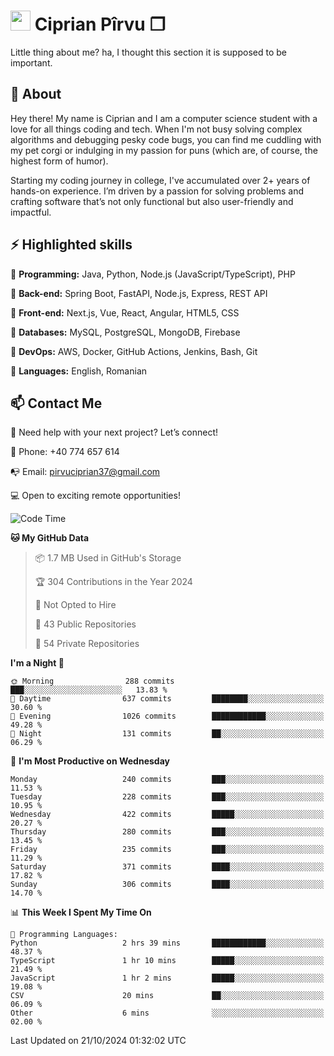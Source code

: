 # <img height="32px" src="https://user-images.githubusercontent.com/74038190/216122041-518ac897-8d92-4c6b-9b3f-ca01dcaf38ee.png"> Ciprian Pîrvu ❐ </h1>

Little thing about me? ha, I thought this section it is supposed to be important.

## 🧐 About

Hey there! My name is Ciprian and I am a computer science student with a love for all things coding and tech. When I'm not busy solving complex algorithms and debugging pesky code bugs, you can find me cuddling with my pet corgi or indulging in my passion for puns (which are, of course, the highest form of humor).

Starting my coding journey in college, I've accumulated over 2+ years of hands-on experience. I’m driven by a passion for solving problems and crafting software that’s not only functional but also user-friendly and impactful.


## ⚡ Highlighted skills

🎯 **Programming:** Java, Python, Node.js (JavaScript/TypeScript), PHP

🎯 **Back-end:** Spring Boot, FastAPI, Node.js, Express, REST API

🎯 **Front-end:** Next.js, Vue, React, Angular, HTML5, CSS

🎯 **Databases:** MySQL, PostgreSQL, MongoDB, Firebase

🎯 **DevOps:** AWS, Docker, GitHub Actions, Jenkins, Bash, Git

🎯 **Languages:** English, Romanian



## 📫 Contact Me

🤝 Need help with your next project? Let’s connect!

📱 Phone: +40 774 657 614

📭 Email: pirvuciprian37@gmail.com


💻 Open to exciting remote opportunities!

<!--START_SECTION:waka-->
![Code Time](http://img.shields.io/badge/Code%20Time-2%2C158%20hrs%2036%20mins-blue)

**🐱 My GitHub Data** 

> 📦 1.7 MB Used in GitHub's Storage 
 > 
> 🏆 304 Contributions in the Year 2024
 > 
> 🚫 Not Opted to Hire
 > 
> 📜 43 Public Repositories 
 > 
> 🔑 54 Private Repositories 
 > 
**I'm a Night 🦉** 

```text
🌞 Morning                288 commits         ███░░░░░░░░░░░░░░░░░░░░░░   13.83 % 
🌆 Daytime                637 commits         ████████░░░░░░░░░░░░░░░░░   30.60 % 
🌃 Evening                1026 commits        ████████████░░░░░░░░░░░░░   49.28 % 
🌙 Night                  131 commits         ██░░░░░░░░░░░░░░░░░░░░░░░   06.29 % 
```
📅 **I'm Most Productive on Wednesday** 

```text
Monday                   240 commits         ███░░░░░░░░░░░░░░░░░░░░░░   11.53 % 
Tuesday                  228 commits         ███░░░░░░░░░░░░░░░░░░░░░░   10.95 % 
Wednesday                422 commits         █████░░░░░░░░░░░░░░░░░░░░   20.27 % 
Thursday                 280 commits         ███░░░░░░░░░░░░░░░░░░░░░░   13.45 % 
Friday                   235 commits         ███░░░░░░░░░░░░░░░░░░░░░░   11.29 % 
Saturday                 371 commits         ████░░░░░░░░░░░░░░░░░░░░░   17.82 % 
Sunday                   306 commits         ████░░░░░░░░░░░░░░░░░░░░░   14.70 % 
```


📊 **This Week I Spent My Time On** 

```text
💬 Programming Languages: 
Python                   2 hrs 39 mins       ████████████░░░░░░░░░░░░░   48.37 % 
TypeScript               1 hr 10 mins        █████░░░░░░░░░░░░░░░░░░░░   21.49 % 
JavaScript               1 hr 2 mins         █████░░░░░░░░░░░░░░░░░░░░   19.08 % 
CSV                      20 mins             ██░░░░░░░░░░░░░░░░░░░░░░░   06.09 % 
Other                    6 mins              ░░░░░░░░░░░░░░░░░░░░░░░░░   02.00 % 
```


 Last Updated on 21/10/2024 01:32:02 UTC
<!--END_SECTION:waka-->
